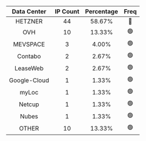 | Data Center | IP Count | Percentage | Freq |
|:------------:|:--------:|:-----------:|:-----:|
| HETZNER | 44 | 58.67% | 🔴 |
| OVH | 10 | 13.33% | 🟢 |
| MEVSPACE | 3 | 4.00% | 🟢 |
| Contabo | 2 | 2.67% | 🟢 |
| LeaseWeb | 2 | 2.67% | 🟢 |
| Google-Cloud | 1 | 1.33% | 🟢 |
| myLoc | 1 | 1.33% | 🟢 |
| Netcup | 1 | 1.33% | 🟢 |
| Nubes | 1 | 1.33% | 🟢 |
| OTHER | 10 | 13.33% | 🟢 |